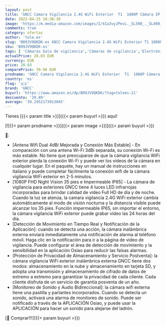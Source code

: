 ```yaml
---
layout: post
title: 'GNCC Camara Vigilancia 2.4G WiFi Exterior  T1  1080P Cámara IP Impermeable con Visión Nocturna  Detección de Movimiento&Sonido Alarma Instantánea  Audio Bidireccional  Compatible con Alexa'
date: 2022-04-25 18:38:30
image: 'https://m.media-amazon.com/images/I/41a3vyJPecL._SL500_._SL400_.jpg'
comments: true
category: ofertas
author: 'tole.es'
slug: 'B09JV9QKDK-es GNCC Camara Vigilancia 2.4G WiFi Exterior T1 1080P Cámara...'
sku: 'B09JV9QKDK-es'
tags: [ 'Cámaras bala de vigilancia','Cámaras de vigilancia','Electrónica','Fotografía y videocámaras','alexa','gncc','🇪🇸', ]
actualPrice: 28.03 EUR
currency: EUR
price: 28.03
comparePrice: 39.98 EUR
prodname: 'GNCC Camara Vigilancia 2.4G WiFi Exterior  T1  1080P Cámara IP Impermeable con Visión Nocturna  Detección de Movimiento&Sonido Alarma Instantánea  Audio Bidireccional  Compatible con Alexa'
country: 'es'
flag: '🇪🇸'
brand: 'GNCC'
buyurl: 'https://www.amazon.es/dp/B09JV9QKDK/?tag=tolees-21'
descuento: '29.89'
average: '39.2952173913045'
---
```


Tienes [{{< param title >}}]({{< param buyurl >}}) aqui!

[![{{< param prodname >}}]({{< param image >}})]({{< param buyurl >}})

🔎:

- [Antena Wifi Dual 4dBi Mejorada y Conexión Más Estable] - En comparación con una antena Wi-Fi 3dBi separada, su conexión Wi-Fi es más estable. No tiene que preocuparse de que la cámara vigilancia WiFi exterior pierda la conexión Wi-Fi y puede ver los videos de la cámara en cualquier lugar. En el paquete, hay un manual de instrucciones en italiano y puede completar fácilmente la conexión wifi de la cámara vigilancia WiFi exterior en 2-5 minutos.
- [1080P FHD Night Vision 35 pies e Impermeable IP65] - La cámara de vigilancia para exteriores GNCC tiene 4 luces LED infrarrojas incorporadas para brindar calidad de video Full HD de día y de noche. Cuando la luz se atenúa, la camara vigilancia 2.4G WiFi exterior cambia automáticamente al modo de visión nocturna y la distancia visible puede alcanzar los 35 pies. Función impermeable IP65, sin importar el entorno, la cámara vigilancia WiFi exterior puede grabar video las 24 horas del día.
- [Detección de Movimiento en Tiempo Real y Notificación de la Aplicación]: cuando se detecta una acción, la cámara inalámbrica externa enviará inmediatamente una notificación de alarma al teléfono móvil. Haga clic en la notificación para ir a la página de video de vigilancia. Puede configurar el área de detección de movimiento y la sensibilidad en la aplicación Osiao para reducir las falsas alarmas.
- [Protección de Privacidad de Almacenamiento y Servicio Postventa]: la cámara vigilancia WiFi exterior inalámbrica externa GNCC tiene dos modos: almacenamiento en la nube y almacenamiento en tarjeta SD, y adopta una transmisión y almacenamiento de cifrado de datos de extremo a extremo para garantizar la privacidad de cada cliente. Cada cliente disfruta de un servicio de garantía posventa de un año.
- [Monitoreo de Sonido y Audio Bidireccional]: la cámara wifi externa tiene una pastilla y parlantes incorporados. Cuando se detecta un sonido, activará una alarma de monitoreo de sonido. Puede ser notificado a través de la APLICACIÓN Osiao, y puede usar la APLICACIÓN para hacer un sonido para alejarse del ladrón.

[🛒 Comprar!!!]({{< param buyurl >}})
